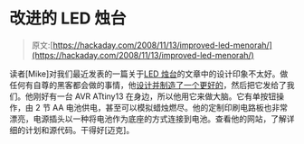 # 改进的 LED 烛台

> 原文:[https://hackaday.com/2008/11/13/improved-led-menorah/](https://hackaday.com/2008/11/13/improved-led-menorah/)

读者[Mike]对我们最近发表的一篇关于[LED 烛台](http://hackaday.com/2008/11/09/led-menorahs/)的文章中的设计印象不太好。做任何有自尊的黑客都会做的事情，他[设计并制造了一个更好的](https://jumptuck.com/2008/11/13/led-menorah-powered-by-avr-tiny13/)，然后把它发给了我们。他刚好有一台 AVR ATtiny13 在身边，所以他用它来做大脑。它有单按钮操作，由 2 节 AA 电池供电，甚至可以模拟蜡烛燃尽。他的定制印刷电路板也非常漂亮，电源插头以一种将电池作为底座的方式连接到电池。查看他的网站，了解详细的计划和源代码。干得好[迈克]。